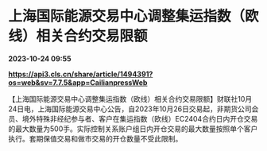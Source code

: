 # 上海国际能源交易中心调整集运指数（欧线）相关合约交易限额

**2023-10-24 09:55**

**https://api3.cls.cn/share/article/1494391?os=web&sv=7.7.5&app=CailianpressWeb**

【上海国际能源交易中心调整集运指数（欧线）相关合约交易限额】财联社10月24日电，上海国际能源交易中心公告，自2023年10月26日交易起，非期货公司会员、境外特殊非经纪参与者、客户在集运指数（欧线）EC2404合约日内开仓交易的最大数量为500手。实际控制关系账户组日内开仓交易的最大数量按照单个客户执行。套期保值交易和做市交易的开仓数量不受此限制。